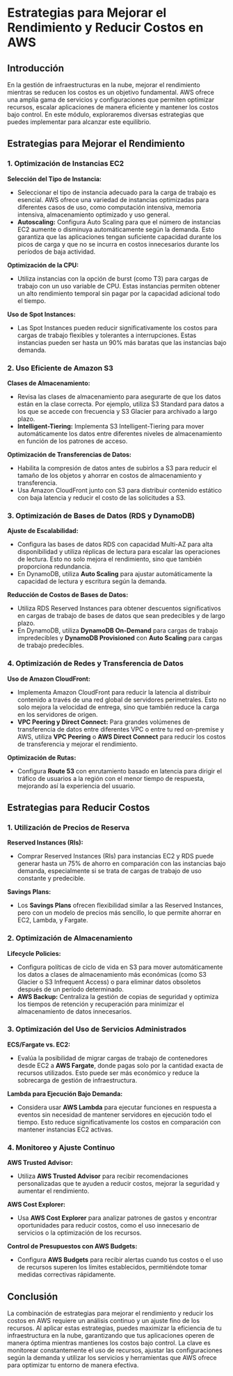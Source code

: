 # Estrategias para Mejorar el Rendimiento y Reducir Costos en AWS

## Introducción

En la gestión de infraestructuras en la nube, mejorar el rendimiento mientras se reducen los costos es un objetivo fundamental. AWS ofrece una amplia gama de servicios y configuraciones que permiten optimizar recursos, escalar aplicaciones de manera eficiente y mantener los costos bajo control. En este módulo, exploraremos diversas estrategias que puedes implementar para alcanzar este equilibrio.

## Estrategias para Mejorar el Rendimiento

### 1. **Optimización de Instancias EC2**

**Selección del Tipo de Instancia:**
   - Seleccionar el tipo de instancia adecuado para la carga de trabajo es esencial. AWS ofrece una variedad de instancias optimizadas para diferentes casos de uso, como computación intensiva, memoria intensiva, almacenamiento optimizado y uso general.
   - **Autoscaling:** Configura Auto Scaling para que el número de instancias EC2 aumente o disminuya automáticamente según la demanda. Esto garantiza que las aplicaciones tengan suficiente capacidad durante los picos de carga y que no se incurra en costos innecesarios durante los períodos de baja actividad.

**Optimización de la CPU:**
   - Utiliza instancias con la opción de burst (como T3) para cargas de trabajo con un uso variable de CPU. Estas instancias permiten obtener un alto rendimiento temporal sin pagar por la capacidad adicional todo el tiempo.

**Uso de Spot Instances:**
   - Las Spot Instances pueden reducir significativamente los costos para cargas de trabajo flexibles y tolerantes a interrupciones. Estas instancias pueden ser hasta un 90% más baratas que las instancias bajo demanda.

### 2. **Uso Eficiente de Amazon S3**

**Clases de Almacenamiento:**
   - Revisa las clases de almacenamiento para asegurarte de que los datos están en la clase correcta. Por ejemplo, utiliza S3 Standard para datos a los que se accede con frecuencia y S3 Glacier para archivado a largo plazo.
   - **Intelligent-Tiering:** Implementa S3 Intelligent-Tiering para mover automáticamente los datos entre diferentes niveles de almacenamiento en función de los patrones de acceso.

**Optimización de Transferencias de Datos:**
   - Habilita la compresión de datos antes de subirlos a S3 para reducir el tamaño de los objetos y ahorrar en costos de almacenamiento y transferencia.
   - Usa Amazon CloudFront junto con S3 para distribuir contenido estático con baja latencia y reducir el costo de las solicitudes a S3.

### 3. **Optimización de Bases de Datos (RDS y DynamoDB)**

**Ajuste de Escalabilidad:**
   - Configura las bases de datos RDS con capacidad Multi-AZ para alta disponibilidad y utiliza réplicas de lectura para escalar las operaciones de lectura. Esto no solo mejora el rendimiento, sino que también proporciona redundancia.
   - En DynamoDB, utiliza **Auto Scaling** para ajustar automáticamente la capacidad de lectura y escritura según la demanda.

**Reducción de Costos de Bases de Datos:**
   - Utiliza RDS Reserved Instances para obtener descuentos significativos en cargas de trabajo de bases de datos que sean predecibles y de largo plazo.
   - En DynamoDB, utiliza **DynamoDB On-Demand** para cargas de trabajo impredecibles y **DynamoDB Provisioned** con **Auto Scaling** para cargas de trabajo predecibles.

### 4. **Optimización de Redes y Transferencia de Datos**

**Uso de Amazon CloudFront:**
   - Implementa Amazon CloudFront para reducir la latencia al distribuir contenido a través de una red global de servidores perimetrales. Esto no solo mejora la velocidad de entrega, sino que también reduce la carga en los servidores de origen.
   - **VPC Peering y Direct Connect:** Para grandes volúmenes de transferencia de datos entre diferentes VPC o entre tu red on-premise y AWS, utiliza **VPC Peering** o **AWS Direct Connect** para reducir los costos de transferencia y mejorar el rendimiento.

**Optimización de Rutas:**
   - Configura **Route 53** con enrutamiento basado en latencia para dirigir el tráfico de usuarios a la región con el menor tiempo de respuesta, mejorando así la experiencia del usuario.

## Estrategias para Reducir Costos

### 1. **Utilización de Precios de Reserva**

**Reserved Instances (RIs):**
   - Comprar Reserved Instances (RIs) para instancias EC2 y RDS puede generar hasta un 75% de ahorro en comparación con las instancias bajo demanda, especialmente si se trata de cargas de trabajo de uso constante y predecible.

**Savings Plans:**
   - Los **Savings Plans** ofrecen flexibilidad similar a las Reserved Instances, pero con un modelo de precios más sencillo, lo que permite ahorrar en EC2, Lambda, y Fargate.

### 2. **Optimización de Almacenamiento**

**Lifecycle Policies:**
   - Configura políticas de ciclo de vida en S3 para mover automáticamente los datos a clases de almacenamiento más económicas (como S3 Glacier o S3 Infrequent Access) o para eliminar datos obsoletos después de un período determinado.
   - **AWS Backup:** Centraliza la gestión de copias de seguridad y optimiza los tiempos de retención y recuperación para minimizar el almacenamiento de datos innecesarios.

### 3. **Optimización del Uso de Servicios Administrados**

**ECS/Fargate vs. EC2:**
   - Evalúa la posibilidad de migrar cargas de trabajo de contenedores desde EC2 a **AWS Fargate**, donde pagas solo por la cantidad exacta de recursos utilizados. Esto puede ser más económico y reduce la sobrecarga de gestión de infraestructura.

**Lambda para Ejecución Bajo Demanda:**
   - Considera usar **AWS Lambda** para ejecutar funciones en respuesta a eventos sin necesidad de mantener servidores en ejecución todo el tiempo. Esto reduce significativamente los costos en comparación con mantener instancias EC2 activas.

### 4. **Monitoreo y Ajuste Continuo**

**AWS Trusted Advisor:**
   - Utiliza **AWS Trusted Advisor** para recibir recomendaciones personalizadas que te ayuden a reducir costos, mejorar la seguridad y aumentar el rendimiento.

**AWS Cost Explorer:**
   - Usa **AWS Cost Explorer** para analizar patrones de gastos y encontrar oportunidades para reducir costos, como el uso innecesario de servicios o la optimización de los recursos.

**Control de Presupuestos con AWS Budgets:**
   - Configura **AWS Budgets** para recibir alertas cuando tus costos o el uso de recursos superen los límites establecidos, permitiéndote tomar medidas correctivas rápidamente.

## Conclusión

La combinación de estrategias para mejorar el rendimiento y reducir los costos en AWS requiere un análisis continuo y un ajuste fino de los recursos. Al aplicar estas estrategias, puedes maximizar la eficiencia de tu infraestructura en la nube, garantizando que tus aplicaciones operen de manera óptima mientras mantienes los costos bajo control. La clave es monitorear constantemente el uso de recursos, ajustar las configuraciones según la demanda y utilizar los servicios y herramientas que AWS ofrece para optimizar tu entorno de manera efectiva.
